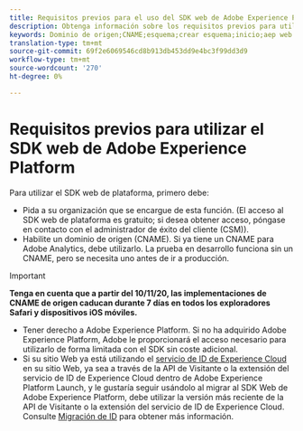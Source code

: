 ```yaml
---
title: Requisitos previos para el uso del SDK web de Adobe Experience Platform
description: Obtenga información sobre los requisitos previos para utilizar el SDK web de Adobe Experience Platform.
keywords: Dominio de origen;CNAME;esquema;crear esquema;inicio;aep web sdk extension;extensión;id de configuración;herramienta de configuración;elemento de datos;crear elemento de datos;objeto XDM;enviar evento;enviar Evento;
translation-type: tm+mt
source-git-commit: 69f2e6069546cd8b913db453dd9e4bc3f99dd3d9
workflow-type: tm+mt
source-wordcount: '270'
ht-degree: 0%

---
```



# Requisitos previos para utilizar el SDK web de Adobe Experience Platform

Para utilizar el SDK web de plataforma, primero debe:

- Pida a su organización que se encargue de esta función. (El acceso al SDK web de plataforma es gratuito; si desea obtener acceso, póngase en contacto con el administrador de éxito del cliente (CSM)).
- Habilite un dominio de origen (CNAME). Si ya tiene un CNAME para Adobe Analytics, debe utilizarlo. La prueba en desarrollo funciona sin un CNAME, pero se necesita uno antes de ir a producción.

>[!IMPORTANT]
>
>**Tenga en cuenta que a partir del 10/11/20, las implementaciones de CNAME de origen caducan durante 7 días en todos los exploradores Safari y dispositivos iOS móviles.**

- Tener derecho a Adobe Experience Platform. Si no ha adquirido Adobe Experience Platform, Adobe le proporcionará el acceso necesario para utilizarlo de forma limitada con el SDK sin coste adicional.
- Si su sitio Web ya está utilizando el [servicio de ID de Experience Cloud](https://experienceleague.adobe.com/docs/experience-platform/edge/identity/overview.html) en su sitio Web, ya sea a través de la API de Visitante o la extensión del servicio de ID de Experience Cloud dentro de Adobe Experience Platform Launch, y le gustaría seguir usándolo al migrar al SDK Web de Adobe Experience Platform, debe utilizar la versión más reciente de la API de Visitante o la extensión del servicio de ID de Experience Cloud. Consulte [Migración de ID](https://experienceleague.adobe.com/docs/experience-platform/edge/identity/overview.html?lang=en#identity) para obtener más información.
